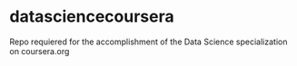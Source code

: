 # datasciencecoursera
Repo requiered for the accomplishment of the Data Science specialization on coursera.org
